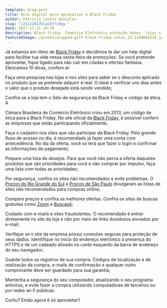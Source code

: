 ```yaml
---
template: blog-post
title: Help digital para aproveitar a Black Friday
author: Patrícia Castro Gonçales
slug: "/21112017blackfriday "
date: 2017-11-21 20:29
description: Black Friday  Comércio Eletrônico proteção dados  lojas sites desconto
featuredImage: /assets/wrapped-gift-black-friday-sales_23-2148665534.jpg
---
```

<!--StartFragment-->

Já estamos em ritmo de [Black Friday](http://www.blackfriday.com.br/) e decidimos te dar um help digital para facilitar tua vida nessa sexta-feira de promoções. Se você pretende aproveitar, fique ligado para não cair em ciladas e ofertas-fantasia. Elencamos 10 dicas, confere aí:

Faça uma pesquisa nas lojas e nos sites para saber se o desconto aplicado no produto que se pretende adquirir é real. O ideal é verificar uns dias antes o valor que o produto desejado está sendo vendido;

Confira se a loja tem o Selo de segurança da Black Friday e código de ética. A

Câmara Brasileira de Comércio Eletrônico criou em 2013, um código de ética para a Black Friday. No site oficial da [Black Friday](http://www.blackfriday.com.br/), é possível conferir as empresas que estão participando oficialmente;

Faça o cadastro nos sites que vão participar da Black Friday. Pelo grande fluxo de acesso no dia, é recomendado já fazer uma conta com antecedência. No dia da oferta, você só terá que fazer o login e confirmar as informações de pagamento;

Prepare uma lista de desejos. Para que você não perca a oferta daqueles produtos que são prioridades para você e não comprar por impulso, faça uma lista com todas as prioridades;

Por segurança, confira os sites não recomendados e evite problemas. O [Procon do Rio Grande do Sul](http://www.procon.rs.gov.br/portal/index.php) e [Procon de São Paulo](http://www.procon.sp.gov.br/) divulgaram as listas de sites não recomendados para compras online;

Compare preços e confira as melhores ofertas. Confira os sites de buscas gratuitas como [Zoom](https://www.zoom.com.br/) e [Buscapé](https://www.buscape.com.br/);

Cuidado com e-mails e sites fraudulentos. O recomendado é entrar diretamente no site da loja e não por meio de links duvidosos enviados por e-mail;

Verifique se o site da empresa possui conexões seguras para proteção de seus dados. Identifique no início do endereço eletrônico a presença do HTTPS e de um cadeado ativado no canto esquerdo da barra de endereço do seu navegador;

Guarde todos os registros de sua compra. Códigos de localização e de realização da compra, e-mails de confirmação e qualquer outro comprovante deve ser guardado para sua garantia;

Mantenha a segurança do seu computador, atualizando o seu programa antivírus, e evite fazer a compra utilizando computadores de terceiros ou por redes wi-fi públicas.

Curtiu? Então agora é só aproveitar!!

<!--EndFragment-->